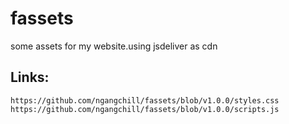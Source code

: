 # fassets
some assets for my website.using jsdeliver as cdn

## Links:

	https://github.com/ngangchill/fassets/blob/v1.0.0/styles.css
	https://github.com/ngangchill/fassets/blob/v1.0.0/scripts.js
